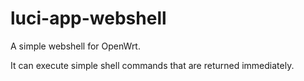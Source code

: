 # luci-app-webshell

A simple webshell for OpenWrt.

It can execute simple shell commands that are returned immediately.
